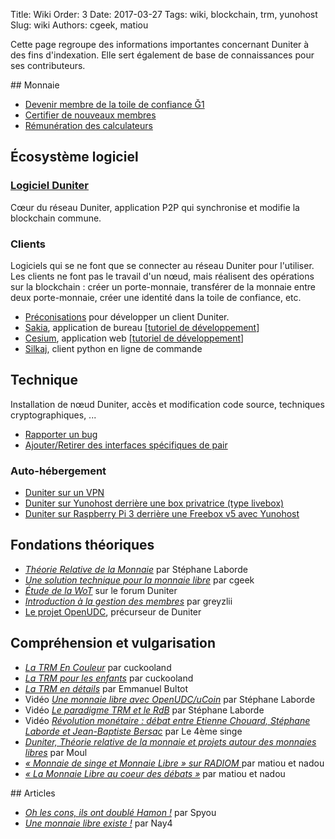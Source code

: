 Title: Wiki
Order: 3
Date: 2017-03-27
Tags: wiki, blockchain, trm, yunohost
Slug: wiki
Authors: cgeek, matiou

Cette page regroupe des informations importantes concernant Duniter à des fins d'indexation. Elle sert également de base de connaissances pour ses contributeurs.

## Monnaie

* [Devenir membre de la toile de confiance Ğ1](./devenir-membre)
* [Certifier de nouveaux membres](./certifier-de-nouveaux-membres)
* [Rémunération des calculateurs](./remuneration)

## Écosystème logiciel

### [Logiciel Duniter](./duniter)

Cœur du réseau Duniter, application P2P qui synchronise et modifie la blockchain commune.

### Clients

Logiciels qui se ne font que se connecter au réseau Duniter pour l'utiliser. Les clients ne font pas le travail d'un nœud, mais réalisent des opérations sur la blockchain : créer un porte-monnaie, transférer de la monnaie entre deux porte-monnaie,  créer une identité dans la toile de confiance, etc.

* [Préconisations](./wiki/preconisations-client-duniter.md) pour développer un client Duniter.
* [Sakia](http://sakia-wallet.org/), application de bureau [[tutoriel de développement](https://github.com/duniter/sakia/blob/master/doc/install_for_developers.md)]
* [Cesium](https://github.com/duniter/cesium), application web [[tutoriel de développement](https://github.com/duniter/cesium/blob/master/doc/fr/development_tutorial-01.md)]
* [Silkaj](https://github.com/duniter/silkaj), client python en ligne de commande

## Technique

Installation de nœud Duniter, accès et modification code source, techniques cryptographiques, ...

* [Rapporter un bug](./rapporter-un-bug)
* [Ajouter/Retirer des interfaces spécifiques de pair](./interfaces-specifiques-de-pair)

### Auto-hébergement

* [Duniter sur un VPN](https://forum.duniter.org/t/duniter-sur-un-vpn/2280/13)
* [Duniter sur Yunohost derrière une box privatrice (type livebox)](https://forum.duniter.org/t/duniter-sur-yunohost-derriere-une-box-privatrice-type-livebox/2169)
* [Duniter sur Raspberry Pi 3 derrière une Freebox v5 avec Yunohost](./duniter/install-duniter-freebox_v5-yunohost)

## Fondations théoriques

* *[Théorie Relative de la Monnaie](http://trm.creationmonetaire.info/)* par Stéphane Laborde
* *[Une solution technique pour la monnaie libre](../comprendre/theorie/#une-solution)* par cgeek
* *[Étude de la WoT](https://forum.duniter.org/t/etude-de-la-wot/977)* sur le forum Duniter
* *[Introduction à la gestion des membres](../introduction-a-la-toile-de-confiance)* par greyzlii
* [Le projet OpenUDC](https://github.com/Open-UDC/open-udc), précurseur de Duniter

## Compréhension et vulgarisation

* *[La TRM En Couleur](http://cuckooland.free.fr/LaTrmEnCouleur.html)* par cuckooland
* *[La TRM pour les enfants](http://cuckooland.free.fr/LaTrmPourLesEnfants.html)* par cuckooland
* *[La TRM en détails](http://monnaie.ploc.be/)* par Emmanuel Bultot
* Vidéo *[Une monnaie libre avec OpenUDC/uCoin](https://www.youtube.com/watch?v=ljflI-JAsbc)* par Stéphane Laborde
* Vidéo *[Le paradigme TRM et le RdB](https://www.youtube.com/watch?v=PdSEpQ8ZtY4)* par Stéphane Laborde
* Vidéo *[Révolution monétaire : débat entre Etienne Chouard, Stéphane Laborde et Jean-Baptiste Bersac](https://www.youtube.com/watch?v=kvjstlFaxUw)* par Le 4ème singe
* *[Duniter, Théorie relative de la monnaie et projets autour des monnaies libres](https://moul.re/blog/index.php?article3/duniter)* par Moul
* *[« Monnaie de singe et Monnaie Libre » sur RADIOM ](https://www.radiom.fr/podcast/71-passeurs-de-bougnettes/3453-monnaie-de-singe-et-monnaie-libre.html)* par matiou et nadou
* *[« La Monnaie Libre au coeur des débats »](https://www.radiom.fr/podcast/71-passeurs-de-bougnettes/3621-la-monnaie-libre-au-coeur-des-debats.html)* par matiou et nadou

## Articles

* *[Oh les cons, ils ont doublé Hamon !](http://blog.spyou.org/wordpress-mu/2017/03/14/oh-les-cons-ils-ont-double-hamon/)* par Spyou
* *[Une monnaie libre existe !](http://nayya.org/)* par Nay4
